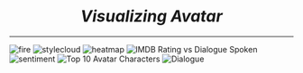 <i><h1 align='center'>Visualizing Avatar</h1></i>
<hr>

![fire](https://user-images.githubusercontent.com/32463223/126735015-2b75ed35-275e-4843-a78c-3a0c096914e8.jpg)
![stylecloud](https://user-images.githubusercontent.com/32463223/126735026-97cfeb54-2b8d-4c1c-a8a1-1659e2448432.png)
![heatmap](https://user-images.githubusercontent.com/32463223/126735019-c9e1a2ac-f850-427f-bcb2-2d8786c272b8.jpg)
![IMDB Rating vs Dialogue Spoken](https://user-images.githubusercontent.com/32463223/126735023-09d37ffe-b870-476e-ac95-93e480cd9b00.png)
![sentiment](https://user-images.githubusercontent.com/32463223/126735024-4fff69cc-291a-4b65-86ea-d44d56bb4143.jpg)
![Top 10 Avatar Characters](https://user-images.githubusercontent.com/32463223/126735028-57132c57-b0a0-44f4-af1d-9410fa55f399.png)
![Dialogue](https://user-images.githubusercontent.com/32463223/126735031-efc10452-9a31-4389-ace6-8722c0abc0c1.jpg)
